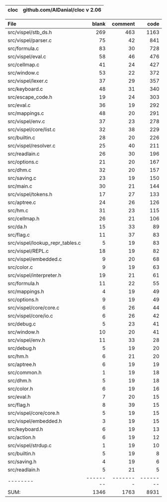 cloc|github.com/AlDanial/cloc v 2.06
--- | ---

File|blank|comment|code
:-------|-------:|-------:|-------:
src/vispel/stb_ds.h|269|463|1163
src/vispel/parser.c|75|42|841
src/formula.c|83|30|728
src/vispel/eval.c|58|46|476
src/cellmap.c|41|24|427
src/window.c|53|22|372
src/vispel/lexer.c|37|29|357
src/keyboard.c|48|31|340
src/escape_code.h|19|24|303
src/eval.c|36|19|292
src/mappings.c|48|20|291
src/vispel/env.c|37|23|278
src/vispel/core/list.c|32|38|229
src/builtin.c|28|20|226
src/vispel/resolver.c|25|40|211
src/readlain.c|26|30|196
src/options.c|21|20|167
src/dhm.c|32|20|157
src/saving.c|23|19|150
src/main.c|30|21|144
src/vispel/tokens.h|17|27|133
src/aptree.c|24|26|126
src/hm.c|31|23|115
src/cellmap.h|26|21|106
src/da.h|15|33|89
src/flag.c|11|37|83
src/vispel/lookup_repr_tables.c|5|19|83
src/vispel/REPL.c|18|19|82
src/vispel/embedded.c|9|20|68
src/color.c|9|19|63
src/vispel/interpreter.h|19|21|61
src/formula.h|11|22|55
src/mappings.h|4|19|49
src/options.h|9|19|49
src/vispel/core/core.c|6|26|44
src/vispel/core/io.c|6|26|42
src/debug.c|5|23|41
src/window.h|10|20|41
src/vispel/env.h|11|33|28
src/debug.h|5|19|20
src/hm.h|6|21|20
src/aptree.h|6|19|19
src/common.h|1|19|18
src/dhm.h|5|19|18
src/color.h|6|19|16
src/eval.h|7|20|15
src/flag.h|8|39|15
src/vispel/core/core.h|5|19|15
src/vispel/embedded.h|3|19|15
src/keyboard.h|6|19|13
src/action.h|6|19|12
src/vispel/strdup.c|1|19|10
src/builtin.h|5|19|8
src/saving.h|4|19|6
src/readlain.h|5|21|5
--------|--------|--------|--------
SUM:|1346|1763|8931
